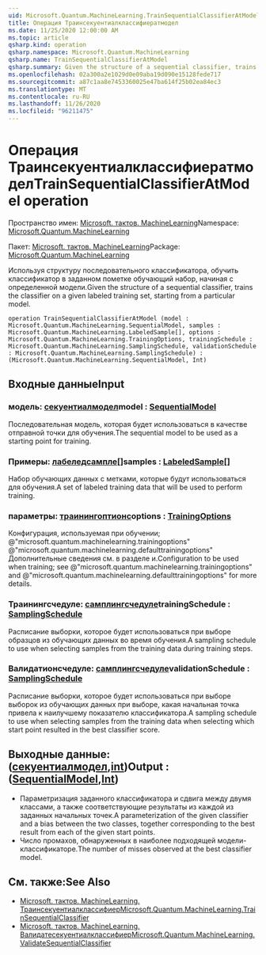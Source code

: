 ```yaml
---
uid: Microsoft.Quantum.MachineLearning.TrainSequentialClassifierAtModel
title: Операция Траинсекуентиалклассифиератмодел
ms.date: 11/25/2020 12:00:00 AM
ms.topic: article
qsharp.kind: operation
qsharp.namespace: Microsoft.Quantum.MachineLearning
qsharp.name: TrainSequentialClassifierAtModel
qsharp.summary: Given the structure of a sequential classifier, trains the classifier on a given labeled training set, starting from a particular model.
ms.openlocfilehash: 02a300a2e1029d0e09aba19d090e15128fede717
ms.sourcegitcommit: a87c1aa8e7453360025e47ba614f25b02ea84ec3
ms.translationtype: MT
ms.contentlocale: ru-RU
ms.lasthandoff: 11/26/2020
ms.locfileid: "96211475"
---
```

# <a name="trainsequentialclassifieratmodel-operation"></a><span data-ttu-id="4349e-102">Операция Траинсекуентиалклассифиератмодел</span><span class="sxs-lookup"><span data-stu-id="4349e-102">TrainSequentialClassifierAtModel operation</span></span>

<span data-ttu-id="4349e-103">Пространство имен: [Microsoft. тактов. MachineLearning](xref:Microsoft.Quantum.MachineLearning)</span><span class="sxs-lookup"><span data-stu-id="4349e-103">Namespace: [Microsoft.Quantum.MachineLearning](xref:Microsoft.Quantum.MachineLearning)</span></span>

<span data-ttu-id="4349e-104">Пакет: [Microsoft. тактов. MachineLearning](https://nuget.org/packages/Microsoft.Quantum.MachineLearning)</span><span class="sxs-lookup"><span data-stu-id="4349e-104">Package: [Microsoft.Quantum.MachineLearning](https://nuget.org/packages/Microsoft.Quantum.MachineLearning)</span></span>


<span data-ttu-id="4349e-105">Используя структуру последовательного классификатора, обучить классификатор в заданном пометке обучающий набор, начиная с определенной модели.</span><span class="sxs-lookup"><span data-stu-id="4349e-105">Given the structure of a sequential classifier, trains the classifier on a given labeled training set, starting from a particular model.</span></span>

```qsharp
operation TrainSequentialClassifierAtModel (model : Microsoft.Quantum.MachineLearning.SequentialModel, samples : Microsoft.Quantum.MachineLearning.LabeledSample[], options : Microsoft.Quantum.MachineLearning.TrainingOptions, trainingSchedule : Microsoft.Quantum.MachineLearning.SamplingSchedule, validationSchedule : Microsoft.Quantum.MachineLearning.SamplingSchedule) : (Microsoft.Quantum.MachineLearning.SequentialModel, Int)
```


## <a name="input"></a><span data-ttu-id="4349e-106">Входные данные</span><span class="sxs-lookup"><span data-stu-id="4349e-106">Input</span></span>

### <a name="model--sequentialmodel"></a><span data-ttu-id="4349e-107">модель: [секуентиалмодел](xref:Microsoft.Quantum.MachineLearning.SequentialModel)</span><span class="sxs-lookup"><span data-stu-id="4349e-107">model : [SequentialModel](xref:Microsoft.Quantum.MachineLearning.SequentialModel)</span></span>

<span data-ttu-id="4349e-108">Последовательная модель, которая будет использоваться в качестве отправной точки для обучения.</span><span class="sxs-lookup"><span data-stu-id="4349e-108">The sequential model to be used as a starting point for training.</span></span>


### <a name="samples--labeledsample"></a><span data-ttu-id="4349e-109">Примеры: [лабеледсампле](xref:Microsoft.Quantum.MachineLearning.LabeledSample)[]</span><span class="sxs-lookup"><span data-stu-id="4349e-109">samples : [LabeledSample](xref:Microsoft.Quantum.MachineLearning.LabeledSample)[]</span></span>

<span data-ttu-id="4349e-110">Набор обучающих данных с метками, которые будут использоваться для обучения.</span><span class="sxs-lookup"><span data-stu-id="4349e-110">A set of labeled training data that will be used to perform training.</span></span>


### <a name="options--trainingoptions"></a><span data-ttu-id="4349e-111">параметры: [траинингоптионс](xref:Microsoft.Quantum.MachineLearning.TrainingOptions)</span><span class="sxs-lookup"><span data-stu-id="4349e-111">options : [TrainingOptions](xref:Microsoft.Quantum.MachineLearning.TrainingOptions)</span></span>

<span data-ttu-id="4349e-112">Конфигурация, используемая при обучении; @"microsoft.quantum.machinelearning.trainingoptions" @"microsoft.quantum.machinelearning.defaulttrainingoptions" Дополнительные сведения см. в разделе и.</span><span class="sxs-lookup"><span data-stu-id="4349e-112">Configuration to be used when training; see @"microsoft.quantum.machinelearning.trainingoptions" and @"microsoft.quantum.machinelearning.defaulttrainingoptions" for more details.</span></span>


### <a name="trainingschedule--samplingschedule"></a><span data-ttu-id="4349e-113">Траинингсчедуле: [самплингсчедуле](xref:Microsoft.Quantum.MachineLearning.SamplingSchedule)</span><span class="sxs-lookup"><span data-stu-id="4349e-113">trainingSchedule : [SamplingSchedule](xref:Microsoft.Quantum.MachineLearning.SamplingSchedule)</span></span>

<span data-ttu-id="4349e-114">Расписание выборки, которое будет использоваться при выборе образцов из обучающих данных во время обучения.</span><span class="sxs-lookup"><span data-stu-id="4349e-114">A sampling schedule to use when selecting samples from the training data during training steps.</span></span>


### <a name="validationschedule--samplingschedule"></a><span data-ttu-id="4349e-115">Валидатионсчедуле: [самплингсчедуле](xref:Microsoft.Quantum.MachineLearning.SamplingSchedule)</span><span class="sxs-lookup"><span data-stu-id="4349e-115">validationSchedule : [SamplingSchedule](xref:Microsoft.Quantum.MachineLearning.SamplingSchedule)</span></span>

<span data-ttu-id="4349e-116">Расписание выборки, которое будет использоваться при выборе выборок из обучающих данных при выборе, какая начальная точка привела к наилучшему показателю классификатора.</span><span class="sxs-lookup"><span data-stu-id="4349e-116">A sampling schedule to use when selecting samples from the training data when selecting which start point resulted in the best classifier score.</span></span>



## <a name="output--sequentialmodelint"></a><span data-ttu-id="4349e-117">Выходные данные: ([секуентиалмодел](xref:Microsoft.Quantum.MachineLearning.SequentialModel),[int](xref:microsoft.quantum.lang-ref.int))</span><span class="sxs-lookup"><span data-stu-id="4349e-117">Output : ([SequentialModel](xref:Microsoft.Quantum.MachineLearning.SequentialModel),[Int](xref:microsoft.quantum.lang-ref.int))</span></span>

- <span data-ttu-id="4349e-118">Параметризация заданного классификатора и сдвига между двумя классами, а также соответствующие результаты из каждой из заданных начальных точек.</span><span class="sxs-lookup"><span data-stu-id="4349e-118">A parameterization of the given classifier and a bias between the two classes, together corresponding to the best result from each of the given start points.</span></span>
- <span data-ttu-id="4349e-119">Число промахов, обнаруженных в наиболее подходящей модели-классификаторе.</span><span class="sxs-lookup"><span data-stu-id="4349e-119">The number of misses observed at the best classifier model.</span></span>

## <a name="see-also"></a><span data-ttu-id="4349e-120">См. также:</span><span class="sxs-lookup"><span data-stu-id="4349e-120">See Also</span></span>

- [<span data-ttu-id="4349e-121">Microsoft. тактов. MachineLearning. Траинсекуентиалклассифиер</span><span class="sxs-lookup"><span data-stu-id="4349e-121">Microsoft.Quantum.MachineLearning.TrainSequentialClassifier</span></span>](xref:Microsoft.Quantum.MachineLearning.TrainSequentialClassifier)
- [<span data-ttu-id="4349e-122">Microsoft. тактов. MachineLearning. Валидатесекуентиалклассифиер</span><span class="sxs-lookup"><span data-stu-id="4349e-122">Microsoft.Quantum.MachineLearning.ValidateSequentialClassifier</span></span>](xref:Microsoft.Quantum.MachineLearning.ValidateSequentialClassifier)